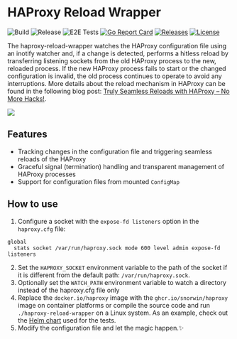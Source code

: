 # HAProxy Reload Wrapper

![Build](https://img.shields.io/github/actions/workflow/status/snorwin/haproxy-reload-wrapper/main.yml?label=Build%20%28main%29&style=flat-square)
![Release](https://img.shields.io/github/actions/workflow/status/snorwin/haproxy-reload-wrapper/publish.yml?label=Build%20%28Release%29&style=flat-square)
![E2E Tests](https://img.shields.io/github/actions/workflow/status/snorwin/haproxy-reload-wrapper/test.yml?label=E2E%20Tests&style=flat-square)
[![Go Report Card](https://goreportcard.com/badge/github.com/snorwin/haproxy-reload-wrapper?style=flat-square)](https://goreportcard.com/report/github.com/snorwin/haproxy-reload-wrapper)
[![Releases](https://img.shields.io/github/v/release/snorwin/haproxy-reload-wrapper?style=flat-square&label=Release)](https://github.com/snorwin/haproxy-reload-wrapper/releases)
[![License](https://img.shields.io/badge/License-MIT-blue.svg?style=flat-square)](https://opensource.org/licenses/MIT)

The haproxy-reload-wrapper watches the HAProxy configuration file using an inotify watcher and, if a change is detected, performs a hitless reload by transferring listening sockets from the old HAProxy process to the new, reloaded process. If the new HAProxy process fails to start or the changed configuration is invalid, the old process continues to operate to avoid any interruptions. More details about the reload mechanism in HAProxy can be found in the following blog post: [Truly Seamless Reloads with HAProxy – No More Hacks!](https://www.haproxy.com/blog/truly-seamless-reloads-with-haproxy-no-more-hacks/).

![](/haproxy-reload-wrapper.svg?raw=true)

## Features
- Tracking changes in the configuration file and triggering seamless reloads of the HAProxy
- Graceful signal (termination) handling and transparent management of HAProxy processes
- Support for configuration files from mounted `ConfigMap`

## How to use
1. Configure a socket with the `expose-fd listeners` option in the `haproxy.cfg` file:
  ```
  global
    stats socket /var/run/haproxy.sock mode 600 level admin expose-fd listeners
  ```
2. Set the `HAPROXY_SOCKET` environment variable to the path of the socket if it is different from the default path: `/var/run/haproxy.sock`.
3. Optionally set the `WATCH_PATH` environment variable to watch a directory instead of the haproxy.cfg file only
4. Replace the `docker.io/haproxy` image with the `ghcr.io/snorwin/haproxy` image on container platforms or compile the source code and run `./haproxy-reload-wrapper` on a Linux system. As an example, check out the [Helm chart](test/helm) used for the tests.
5. Modify the configuration file and let the magic happen.✨
